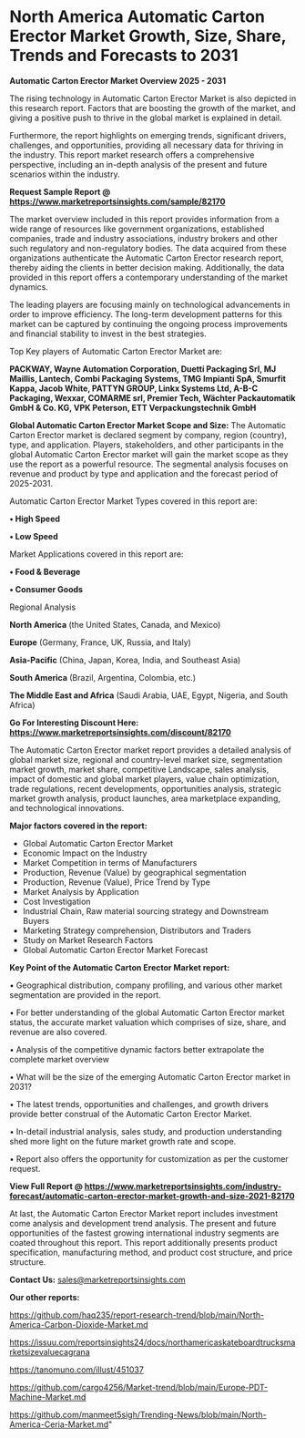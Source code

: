 # North America Automatic Carton Erector Market Growth, Size, Share, Trends and Forecasts to 2031

<Strong> Automatic Carton Erector Market Overview 2025 - 2031</strong>

The rising technology in Automatic Carton Erector Market is also depicted in this research report. Factors that are boosting the growth of the market, and giving a positive push to thrive in the global market is explained in detail.

Furthermore, the report highlights on emerging trends, significant drivers, challenges, and opportunities, providing all necessary data for thriving in the industry. This report market research offers a comprehensive perspective, including an in-depth analysis of the present and future scenarios within the industry.

<strong>Request Sample Report @ <a href=https://www.marketreportsinsights.com/sample/82170>https://www.marketreportsinsights.com/sample/82170</a></strong>

The market overview included in this report provides information from a wide range of resources like government organizations, established companies, trade and industry associations, industry brokers and other such regulatory and non-regulatory bodies. The data acquired from these organizations authenticate the Automatic Carton Erector research report, thereby aiding the clients in better decision making. Additionally, the data provided in this report offers a contemporary understanding of the market dynamics.

The leading players are focusing mainly on technological advancements in order to improve efficiency. The long-term development patterns for this market can be captured by continuing the ongoing process improvements and financial stability to invest in the best strategies.

Top Key players of Automatic Carton Erector Market are:

<strong>PACKWAY, Wayne Automation Corporation, Duetti Packaging Srl, MJ Maillis, Lantech, Combi Packaging Systems, TMG Impianti SpA, Smurfit Kappa, Jacob White, PATTYN GROUP, Linkx Systems Ltd, A-B-C Packaging, Wexxar, COMARME srl, Premier Tech, Wächter Packautomatik GmbH & Co. KG, VPK Peterson, ETT Verpackungstechnik GmbH</strong>

<strong><b>Global Automatic Carton Erector Market Scope and Size:</b></strong>
The Automatic Carton Erector market is declared segment by company, region (country), type, and application. Players, stakeholders, and other participants in the global Automatic Carton Erector market will gain the market scope as they use the report as a powerful resource. The segmental analysis focuses on revenue and product by type and application and the forecast period of 2025-2031.

Automatic Carton Erector Market Types covered in this report are:

<strong>• High Speed

• Low Speed</strong>

Market Applications covered in this report are:

<strong>• Food & Beverage

• Consumer Goods</strong> 

Regional Analysis

<strong>North America</strong> (the United States, Canada, and Mexico)

<strong>Europe</strong> (Germany, France, UK, Russia, and Italy)

<strong>Asia-Pacific</strong> (China, Japan, Korea, India, and Southeast Asia)

<strong>South America</strong> (Brazil, Argentina, Colombia, etc.)

<strong>The Middle East and Africa</strong> (Saudi Arabia, UAE, Egypt, Nigeria, and South Africa)

<strong>Go For Interesting Discount Here: <a href=https://www.marketreportsinsights.com/discount/82170>https://www.marketreportsinsights.com/discount/82170</a></strong>

The Automatic Carton Erector market report provides a detailed analysis of global market size, regional and country-level market size, segmentation market growth, market share, competitive Landscape, sales analysis, impact of domestic and global market players, value chain optimization, trade regulations, recent developments, opportunities analysis, strategic market growth analysis, product launches, area marketplace expanding, and technological innovations.

<strong><b>Major factors covered in the report:</b></strong>
<ul>
  <li>Global Automatic Carton Erector Market </li>
  <li>Economic Impact on the Industry</li>
  <li>Market Competition in terms of Manufacturers</li>
  <li>Production, Revenue (Value) by geographical segmentation</li>
  <li>Production, Revenue (Value), Price Trend by Type</li>
  <li>Market Analysis by Application</li>
  <li>Cost Investigation</li>
  <li>Industrial Chain, Raw material sourcing strategy and Downstream Buyers</li>
  <li>Marketing Strategy comprehension, Distributors and Traders</li>
  <li>Study on Market Research Factors</li>
  <li>Global Automatic Carton Erector Market Forecast</li>
</ul>

<strong><b>Key Point of the Automatic Carton Erector Market report:</b></strong>

• Geographical distribution, company profiling, and various other market segmentation are provided in the report.

• For better understanding of the global Automatic Carton Erector market status, the accurate market valuation which comprises of size, share, and revenue are also covered.

• Analysis of the competitive dynamic factors better extrapolate the complete market overview

• What will be the size of the emerging Automatic Carton Erector market in 2031?

• The latest trends, opportunities and challenges, and growth drivers provide better construal of the Automatic Carton Erector Market.

• In-detail industrial analysis, sales study, and production understanding shed more light on the future market growth rate and scope.

• Report also offers the opportunity for customization as per the customer request.

<strong><b>View Full Report @ <a href=https://www.marketreportsinsights.com/industry-forecast/automatic-carton-erector-market-growth-and-size-2021-82170>https://www.marketreportsinsights.com/industry-forecast/automatic-carton-erector-market-growth-and-size-2021-82170</a></b></strong>


At last, the Automatic Carton Erector Market report includes investment come analysis and development trend analysis. The present and future opportunities of the fastest growing international industry segments are coated throughout this report. This report additionally presents product specification, manufacturing method, and product cost structure, and price structure.

<strong>Contact Us:</strong>
sales@marketreportsinsights.com

<strong>Our other reports:</strong>

<a href=https://github.com/haq235/report-research-trend/blob/main/North-America-Carbon-Dioxide-Market.md>https://github.com/haq235/report-research-trend/blob/main/North-America-Carbon-Dioxide-Market.md</a>

<a href=https://issuu.com/reportsinsights24/docs/northamericaskateboardtrucksmarketsizevaluecagrana>https://issuu.com/reportsinsights24/docs/northamericaskateboardtrucksmarketsizevaluecagrana</a>

<a href=https://tanomuno.com/illust/451037>https://tanomuno.com/illust/451037</a>

<a href=https://github.com/cargo4256/Market-trend/blob/main/Europe-PDT-Machine-Market.md>https://github.com/cargo4256/Market-trend/blob/main/Europe-PDT-Machine-Market.md</a>

<a href=https://github.com/manmeet5sigh/Trending-News/blob/main/North-America-Ceria-Market.md>https://github.com/manmeet5sigh/Trending-News/blob/main/North-America-Ceria-Market.md</a>"
